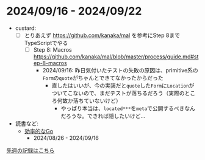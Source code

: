# 2024/09/16 - 2024/09/22

- custard:
    - [ ] とりあえず <https://github.com/kanaka/mal> を参考にStep 8までTypeScriptでやる
        - [ ] Step 8: Macros <https://github.com/kanaka/mal/blob/master/process/guide.md#step-8-macros>
            - 2024/09/16: 昨日気付いたテストの失敗の原因は、primitive系の`Form`の`quote`がちゃんとできてなかったからだった
                - 直したはいいが、今の実装だと`quote`した`Form`に`Location`がついてこないので、まだテストが落ちるだろう（実際のところ何故か落ちていないけど）
                    - やっぱり本当は、`located***`を`meta`で公開するべきなんだろうな。できれば隠したいけど...
- 読書など:
    - [効率的なGo](https://www.oreilly.co.jp//books/9784814400539/)
        - 2024/08/26 - 2024/09/16

[先週の記録はこちら](https://github.com/igrep/daily-commits/blob/487a45041faac76ad8b89234215b20456f7a50ce/yesterday.md)
